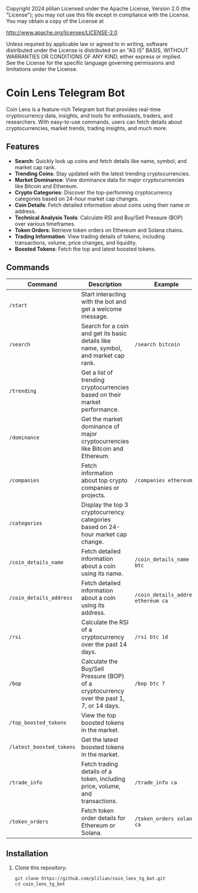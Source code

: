 Copyright 2024 plilian
Licensed under the Apache License, Version 2.0 (the "License");
you may not use this file except in compliance with the License.
You may obtain a copy of the License at

http://www.apache.org/licenses/LICENSE-2.0

Unless required by applicable law or agreed to in writing, software
distributed under the License is distributed on an "AS IS" BASIS,
WITHOUT WARRANTIES OR CONDITIONS OF ANY KIND, either express or implied.
See the License for the specific language governing permissions and
limitations under the License.


# Coin Lens Telegram Bot

Coin Lens is a feature-rich Telegram bot that provides real-time cryptocurrency data, insights, and tools for enthusiasts, traders, and researchers. With easy-to-use commands, users can fetch details about cryptocurrencies, market trends, trading insights, and much more.

## Features

- **Search**: Quickly look up coins and fetch details like name, symbol, and market cap rank.
- **Trending Coins**: Stay updated with the latest trending cryptocurrencies.
- **Market Dominance**: View dominance data for major cryptocurrencies like Bitcoin and Ethereum.
- **Crypto Categories**: Discover the top-performing cryptocurrency categories based on 24-hour market cap changes.
- **Coin Details**: Fetch detailed information about coins using their name or address.
- **Technical Analysis Tools**: Calculate RSI and Buy/Sell Pressure (BOP) over various timeframes.
- **Token Orders**: Retrieve token orders on Ethereum and Solana chains.
- **Trading Information**: View trading details of tokens, including transactions, volume, price changes, and liquidity.
- **Boosted Tokens**: Fetch the top and latest boosted tokens.

## Commands

| Command                  | Description                                                                                  | Example                                 |
|--------------------------|----------------------------------------------------------------------------------------------|-----------------------------------------|
| `/start`                 | Start interacting with the bot and get a welcome message.                                   |                                         |
| `/search`                | Search for a coin and get its basic details like name, symbol, and market cap rank.          | `/search bitcoin`                       |
| `/trending`              | Get a list of trending cryptocurrencies based on their market performance.                  |                                         |
| `/dominance`             | Get the market dominance of major cryptocurrencies like Bitcoin and Ethereum.               |                                         |
| `/companies`             | Fetch information about top crypto companies or projects.                                   | `/companies ethereum`                   |
| `/categories`            | Display the top 3 cryptocurrency categories based on 24-hour market cap change.             |                                         |
| `/coin_details_name`     | Fetch detailed information about a coin using its name.                                     | `/coin_details_name btc`                |
| `/coin_details_address`  | Fetch detailed information about a coin using its address.                                  | `/coin_details_address ethereum ca`     |
| `/rsi`                   | Calculate the RSI of a cryptocurrency over the past 14 days.                                | `/rsi btc 1d`                           |
| `/bop`                   | Calculate the Buy/Sell Pressure (BOP) of a cryptocurrency over the past 1, 7, or 14 days.   | `/bop btc 7`                            |
| `/top_boosted_tokens`    | View the top boosted tokens in the market.                                                  |                                         |
| `/latest_boosted_tokens` | Get the latest boosted tokens in the market.                                                |                                         |
| `/trade_info`            | Fetch trading details of a token, including price, volume, and transactions.                | `/trade_info ca`                        |
| `/token_orders`          | Fetch token order details for Ethereum or Solana.                                           | `/token_orders solana ca`               |

## Installation

1. Clone this repository:
   ```bash
   git clone https://github.com/plilian/coin_lens_tg_bot.git
   cd coin_lens_tg_bot
